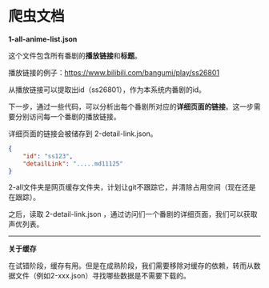 # 爬虫文档

**1-all-anime-list.json**

这个文件包含所有番剧的**播放链接**和**标题**。

播放链接的例子：https://www.bilibili.com/bangumi/play/ss26801

从播放链接可以提取出id（ss26801），作为本系统内番剧的id。

下一步，通过一些代码，可以分析出每个番剧所对应的**详细页面的链接**。这一步需要分别访问每一个番剧的播放链接。 

详细页面的链接会被储存到 2-detail-link.json。

```json
{
    "id": "ss123",
    "detailLink": ".....md11125"
}
```

2-all文件夹是网页缓存文件夹，计划让git不跟踪它，并清除占用空间（现在还是在跟踪）。

之后，读取 2-detail-link.json ，通过访问们一个番剧的详细页面，我们可以获取声优列表。


---

**关于缓存**

在试错阶段，缓存有用。但是在成熟阶段，我们需要移除对缓存的依赖，转而从数据文件（例如2-xxx.json）寻找哪些数据是不需要下载的。
